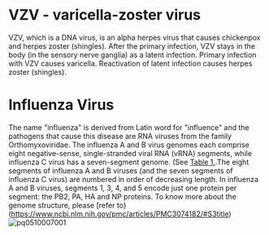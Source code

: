 # VZV - varicella-zoster virus 
VZV, which is a DNA virus, is an alpha herpes virus that causes chickenpox and herpes zoster (shingles). After the primary infection, VZV stays in the body (in the sensory nerve ganglia) as a latent infection. Primary infection with VZV causes varicella. Reactivation of latent infection causes herpes zoster (shingles).

# Influenza Virus
The name "influenza" is derived from Latin word for "influence" and the pathogens that cause this disease are RNA viruses from the family Orthomyxoviridae. The influenza A and B virus genomes each comprise eight negative-sense, single-stranded viral RNA (vRNA) segments, while influenza C virus has a seven-segment genome. (See [Table 1.](https://www.ncbi.nlm.nih.gov/pmc/articles/PMC3074182/table/T1/).The eight segments of influenza A and B viruses (and the seven segments of influenza C virus) are numbered in order of decreasing length. In influenza A and B viruses, segments 1, 3, 4, and 5 encode just one protein per segment: the PB2, PA, HA and NP proteins. To know more about the genome structure, please [refer to}(https://www.ncbi.nlm.nih.gov/pmc/articles/PMC3074182/#S3title)
![pq0510007001](https://github.com/xiaoli-dong/bioinfo_notebook/assets/52679027/dde47435-c6f4-4a3b-9a8f-806bdae5020a)
